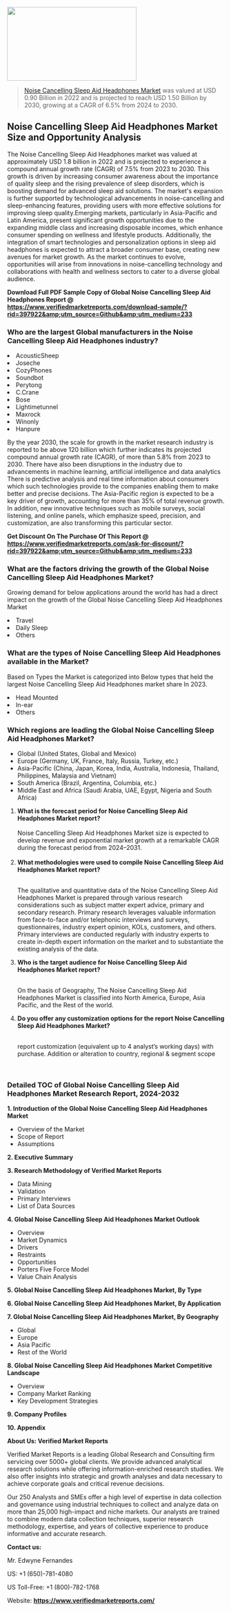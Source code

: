 <img src="https://ffe5etoiles.com/wp-content/uploads/2024/12/MST1-300x171.png" alt="" width="300" height="171" class="alignnone size-medium wp-image-20088" /><blockquote><p><p><a href="https://www.verifiedmarketreports.com/download-sample/?rid=397922&utm_source=Github&utm_medium=233" target="_blank">Noise Cancelling Sleep Aid Headphones Market</a> was valued at USD 0.90 Billion in 2022 and is projected to reach USD 1.50 Billion by 2030, growing at a CAGR of 6.5% from 2024 to 2030.</p></blockquote><p><h2>Noise Cancelling Sleep Aid Headphones Market Size and Opportunity Analysis</h2>The Noise Cancelling Sleep Aid Headphones market was valued at approximately USD 1.8 billion in 2022 and is projected to experience a compound annual growth rate (CAGR) of 7.5% from 2023 to 2030. This growth is driven by increasing consumer awareness about the importance of quality sleep and the rising prevalence of sleep disorders, which is boosting demand for advanced sleep aid solutions. The market's expansion is further supported by technological advancements in noise-cancelling and sleep-enhancing features, providing users with more effective solutions for improving sleep quality.Emerging markets, particularly in Asia-Pacific and Latin America, present significant growth opportunities due to the expanding middle class and increasing disposable incomes, which enhance consumer spending on wellness and lifestyle products. Additionally, the integration of smart technologies and personalization options in sleep aid headphones is expected to attract a broader consumer base, creating new avenues for market growth. As the market continues to evolve, opportunities will arise from innovations in noise-cancelling technology and collaborations with health and wellness sectors to cater to a diverse global audience.</p><p class=""><strong>Download Full PDF Sample Copy of Global Noise Cancelling Sleep Aid Headphones Report @ <a href="https://www.verifiedmarketreports.com/download-sample/?rid=397922&amp;utm_source=Github&amp;utm_medium=233" target="_blank">https://www.verifiedmarketreports.com/download-sample/?rid=397922&amp;utm_source=Github&amp;utm_medium=233</a></strong></p><h3 id="" class="">Who are the largest Global manufacturers in the Noise Cancelling Sleep Aid Headphones industry?</h3><p><li>AcousticSheep</li><li> Joseche</li><li> CozyPhones</li><li> Soundbot</li><li> Perytong</li><li> C.Crane</li><li> Bose</li><li> Lightimetunnel</li><li> Maxrock</li><li> Winonly</li><li> Hanpure</li></p><div class=""><div class="" dir="" data-message-author-role="" data-message-id="" data-message-model-slug=""><div class=""><div class=""><div class=""><div class="" dir="" data-message-author-role="" data-message-id="" data-message-model-slug=""><div class=""><div class=""><p>By the year 2030, the scale for growth in the market research industry is reported to be above 120 billion which further indicates its projected compound annual growth rate (CAGR), of more than 5.8% from 2023 to 2030. There have also been disruptions in the industry due to advancements in machine learning, artificial intelligence and data analytics There is predictive analysis and real time information about consumers which such technologies provide to the companies enabling them to make better and precise decisions. The Asia-Pacific region is expected to be a key driver of growth, accounting for more than 35% of total revenue growth. In addition, new innovative techniques such as mobile surveys, social listening, and online panels, which emphasize speed, precision, and customization, are also transforming this particular sector.</p><p><strong>Get Discount On The Purchase Of This Report @&nbsp; <a href="https://www.verifiedmarketreports.com/ask-for-discount/?rid=397922&amp;utm_source=Github&amp;utm_medium=233" target="_blank">https://www.verifiedmarketreports.com/ask-for-discount/?rid=397922&amp;utm_source=Github&amp;utm_medium=233</a></strong></p></div></div></div></div></div></div></div></div><h3 id="" class="">What are the factors driving the growth of the Global Noise Cancelling Sleep Aid Headphones Market?</h3><p id="" class="">Growing demand for below applications around the world has had a direct impact on the growth of the Global Noise Cancelling Sleep Aid Headphones Market</p><p id="" class=""><li>Travel</li><li> Daily Sleep</li><li> Others</li></p><h3 id="" class="">What are the types of Noise Cancelling Sleep Aid Headphones available in the Market?</h3><p id="" class="">Based on Types the Market is categorized into Below types that held the largest Noise Cancelling Sleep Aid Headphones market share In 2023.</p><p id="" class=""><li>Head Mounted</li><li> In-ear</li><li> Others</li></p><h3 id="" class="">Which regions are leading the Global Noise Cancelling Sleep Aid Headphones Market?</h3><ul><li>Global (United States, Global and Mexico)</li><li>Europe (Germany, UK, France, Italy, Russia, Turkey, etc.)</li><li>Asia-Pacific (China, Japan, Korea, India, Australia, Indonesia, Thailand, Philippines, Malaysia and Vietnam)</li><li>South America (Brazil, Argentina, Columbia, etc.)</li><li>Middle East and Africa (Saudi Arabia, UAE, Egypt, Nigeria and South Africa)</li></ul><p><ol><li><strong>What is the forecast period for Noise Cancelling Sleep Aid Headphones Market report?<br /></strong><br /><span data-sheets-root="1" data-sheets-value="{&quot;1&quot;:2,&quot;2&quot;:&quot;XXXX size is expected to develop revenue and exponential market growth at a remarkable CAGR during the forecast period from 2024&ndash;2030.&quot;}" data-sheets-userformat="{&quot;2&quot;:12674,&quot;4&quot;:{&quot;1&quot;:2,&quot;2&quot;:16776960},&quot;10&quot;:2,&quot;11&quot;:0,&quot;15&quot;:&quot;Arial&quot;,&quot;16&quot;:12}">Noise Cancelling Sleep Aid Headphones Market size is expected to develop revenue and exponential market growth at a remarkable CAGR during the forecast period from 2024&ndash;2031.</span><br /><br /></li><li><strong>What methodologies were used to compile Noise Cancelling Sleep Aid Headphones Market report?<br /><br /></strong><p>The qualitative and quantitative data of the&nbsp;Noise Cancelling Sleep Aid Headphones Market is prepared through various research considerations such as subject matter expert advice, primary and secondary research. Primary research leverages valuable information from face-to-face and/or telephonic interviews and surveys, questionnaires, industry expert opinion, KOLs, customers, and others. Primary interviews are conducted regularly with industry experts to create in-depth expert information on the market and to substantiate the existing analysis of the data.&nbsp;</p></li><li><strong>Who is the target audience for Noise Cancelling Sleep Aid Headphones Market report?<br /><br /></strong><p>On the basis of Geography, The&nbsp;Noise Cancelling Sleep Aid Headphones Market is classified into North America, Europe, Asia Pacific, and the Rest of the world.</p></li><li><strong>Do you offer any customization options for the report Noise Cancelling Sleep Aid Headphones Market?<br /><br /></strong><p>report customization (equivalent up to 4 analyst&rsquo;s working days) with purchase. Addition or alteration to country, regional &amp; segment scope</p><p>&nbsp;</p></li></ol></p><h3 id="" class="">Detailed TOC of Global Noise Cancelling Sleep Aid Headphones Market Research Report, 2024-2032</h3><p id="" class=""><strong>1. Introduction of the Global Noise Cancelling Sleep Aid Headphones Market</strong></p><ul><li>Overview of the Market</li><li>Scope of Report</li><li>Assumptions</li></ul><p id="" class=""><strong>2. Executive Summary</strong></p><p id="" class=""><strong>3. Research Methodology of&nbsp;Verified Market Reports</strong></p><ul><li>Data Mining</li><li>Validation</li><li>Primary Interviews</li><li>List of Data Sources</li></ul><p id="" class=""><strong>4. Global Noise Cancelling Sleep Aid Headphones Market Outlook</strong></p><ul><li>Overview</li><li>Market Dynamics</li><li>Drivers</li><li>Restraints</li><li>Opportunities</li><li>Porters Five Force Model</li><li>Value Chain Analysis</li></ul><p id="" class=""><strong>5. Global Noise Cancelling Sleep Aid Headphones Market, By&nbsp;Type</strong></p><p id="" class=""><strong>6. Global Noise Cancelling Sleep Aid Headphones Market, By Application</strong></p><p id="" class=""><strong>7. Global Noise Cancelling Sleep Aid Headphones Market, By Geography</strong></p><ul><li>Global</li><li>Europe</li><li>Asia Pacific</li><li>Rest of the World</li></ul><p id="" class=""><strong>8. Global Noise Cancelling Sleep Aid Headphones Market Competitive Landscape</strong></p><ul><li>Overview</li><li>Company Market Ranking</li><li>Key Development Strategies</li></ul><p id="" class=""><strong>9. Company Profiles</strong></p><p id="" class=""><strong>10. Appendix</strong></p><p id="" class=""><strong>About Us: Verified Market Reports</strong></p><p id="" class="">Verified Market Reports is a leading Global Research and Consulting firm servicing over 5000+ global clients. We provide advanced analytical research solutions while offering information-enriched research studies. We also offer insights into strategic and growth analyses and data necessary to achieve corporate goals and critical revenue decisions.</p><p id="" class="">Our 250 Analysts and SMEs offer a high level of expertise in data collection and governance using industrial techniques to collect and analyze data on more than 25,000 high-impact and niche markets. Our analysts are trained to combine modern data collection techniques, superior research methodology, expertise, and years of collective experience to produce informative and accurate research.</p><p id="" class=""><strong>Contact us:</strong></p><p id="" class="">Mr. Edwyne Fernandes</p><p id="" class="">US: +1 (650)-781-4080</p><p id="" class="">US Toll-Free: +1 (800)-782-1768</p><p id="" class="">Website: <a target="" data-test-app-aware-link=""><strong>https://www.verifiedmarketreports.com/</strong></a></p>
